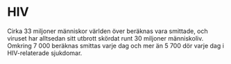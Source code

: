 # HIV

Cirka 33 miljoner människor världen över beräknas vara smittade, och viruset har
alltsedan sitt utbrott skördat runt 30 miljoner människoliv. Omkring 7 000
beräknas smittas varje dag och mer än 5 700 dör varje dag i HIV-relaterade
sjukdomar.
